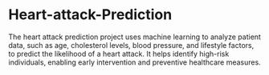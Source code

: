 # Heart-attack-Prediction
The heart attack prediction project uses machine learning to analyze patient data, such as age, cholesterol levels, blood pressure, and lifestyle factors, to predict the likelihood of a heart attack. It helps identify high-risk individuals, enabling early intervention and preventive healthcare measures.
